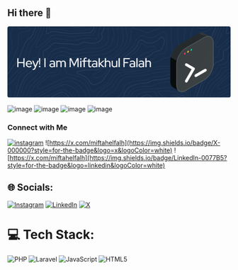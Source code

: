 ## Hi there 👋

![Miftakhul Falah](assets/github-header-image.png)

![image](https://img.shields.io/badge/JavaScript-323330?style=for-the-badge&logo=javascript&logoColor=F7DF1E) ![image](https://img.shields.io/badge/HTML5-E34F26?style=for-the-badge&logo=html5&logoColor=white) ![image](https://img.shields.io/badge/Python-FFD43B?style=for-the-badge&logo=python&logoColor=blue) ![image](https://img.shields.io/badge/CSS3-1572B6?style=for-the-badge&logo=css3&logoColor=white) 

### Connect with Me

[![instagram](https://img.shields.io/badge/Instagram-E4405F?style=for-the-badge&logo=instagram&logoColor=white)](https://instagram.com/miftahelfalh) ![https://x.com/miftahelfalh](https://img.shields.io/badge/X-000000?style=for-the-badge&logo=x&logoColor=white) ![https://x.com/miftahelfalh](https://img.shields.io/badge/LinkedIn-0077B5?style=for-the-badge&logo=linkedin&logoColor=white) 


## 🌐 Socials:
[![Instagram](https://img.shields.io/badge/Instagram-%23E4405F.svg?logo=Instagram&logoColor=white)](https://instagram.com/miftahelfalh) [![LinkedIn](https://img.shields.io/badge/LinkedIn-%230077B5.svg?logo=linkedin&logoColor=white)](https://linkedin.com/in/miftahelfalh) [![X](https://img.shields.io/badge/X-black.svg?logo=X&logoColor=white)](https://x.com/miftahelfalh) 

# 💻 Tech Stack:
![PHP](https://img.shields.io/badge/php-%23777BB4.svg?style=for-the-badge&logo=php&logoColor=white) ![Laravel](https://img.shields.io/badge/laravel-%23FF2D20.svg?style=for-the-badge&logo=laravel&logoColor=white) ![JavaScript](https://img.shields.io/badge/javascript-%23323330.svg?style=for-the-badge&logo=javascript&logoColor=%23F7DF1E) ![HTML5](https://img.shields.io/badge/html5-%23E34F26.svg?style=for-the-badge&logo=html5&logoColor=white)
